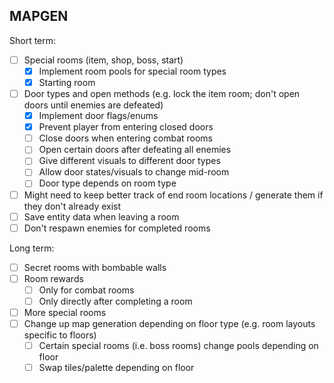 ## MAPGEN

Short term:
- [ ] Special rooms (item, shop, boss, start)
    * [X] Implement room pools for special room types
    * [X] Starting room
- [ ] Door types and open methods (e.g. lock the item room; don't open doors until enemies are defeated)
    * [X] Implement door flags/enums
    * [X] Prevent player from entering closed doors
    * [ ] Close doors when entering combat rooms
    * [ ] Open certain doors after defeating all enemies
    * [ ] Give different visuals to different door types
    * [ ] Allow door states/visuals to change mid-room
    * [ ] Door type depends on room type
- [ ] Might need to keep better track of end room locations / generate them if they don't already exist
- [ ] Save entity data when leaving a room
- [ ] Don't respawn enemies for completed rooms

Long term:
- [ ] Secret rooms with bombable walls
- [ ] Room rewards
    * [ ] Only for combat rooms
    * [ ] Only directly after completing a room
- [ ] More special rooms
- [ ] Change up map generation depending on floor type (e.g. room layouts specific to floors)
    * [ ] Certain special rooms (i.e. boss rooms) change pools depending on floor
    * [ ] Swap tiles/palette depending on floor